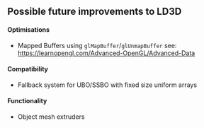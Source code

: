 ## Possible future improvements to LD3D

#### Optimisations
- Mapped Buffers using `glMapBuffer`/`glUnmapBuffer` see: https://learnopengl.com/Advanced-OpenGL/Advanced-Data

#### Compatibility
- Fallback system for UBO/SSBO with fixed size uniform arrays

#### Functionality
- Object mesh extruders

